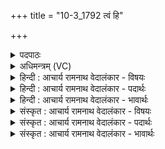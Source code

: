 +++
title = "10-3_1792 त्वं हि"

+++
<details><summary>पदपाठः</summary>

त्वम्। हि। वृ꣣त्रहन्। वृत्र। हन्। एषाम्। पाता꣢। सो꣡मा꣢꣯नाम्। अ꣡सि꣢꣯। उ꣡प꣢꣯। नः꣣। ह꣡रि꣢꣯भिः। सु꣣त꣢म्। १७९२।
</details>

<details><summary>अधिमन्त्रम् (VC)</summary>

- इन्द्रः
- सुकक्ष आङ्गिरसः
- गायत्री
- षड्जः
</details>

<details><summary>हिन्दी : आचार्य रामनाथ वेदालंकार - विषयः</summary>

अगले मन्त्र में पुनः जीवात्मा को कहते हैं।
</details>

<details><summary>हिन्दी : आचार्य रामनाथ वेदालंकार - पदार्थः</summary>

पदार्थान्वय -  हे (वृत्रहन्) काम,क्रोध आदि छह रिपुओं के और योगमार्ग में आये हुए विघ्नों के विनाशक जीवात्मन् ! (त्वं हि) तू निश्चय ही (एषाम्) इन (सोमानाम्) ज्ञान-रसों और कर्म-रसों का (पाता) पान करनेवाला (असि) है। (नः) हमारे (हरिभिः) मनसहित ज्ञानेन्द्रियों और कर्मेन्द्रियों से (सुतम्) उत्पन्न किये गये ज्ञान और कर्म को (उप) समीपता से प्राप्त कर ॥३॥
</details>

<details><summary>हिन्दी : आचार्य रामनाथ वेदालंकार - भावार्थः</summary>

भावार्थ -  जीवात्मा को योग्य है कि वह शुभ ज्ञान और कर्म का सम्पादन करके योग की विधि से परमात्मा के साक्षात्कार द्वारा मोक्ष प्राप्त करे ॥३॥
</details>

<details><summary>संस्कृत : आचार्य रामनाथ वेदालंकार - विषयः</summary>

अथ पुनर्जीवात्मानमाह।
</details>

<details><summary>संस्कृत : आचार्य रामनाथ वेदालंकार - पदार्थः</summary>

पदार्थान्वय -  हे (वृत्रहन्) कामक्रोधादिषड्रिपूणां योगमार्गे समागतानां विघ्नानां वा हन्तः जीवात्मन् ! (त्वं हि) त्वं खलु (एषाम्) एतेषाम् (सोमानाम्) ज्ञानरसानां कर्मरसानां च (पाता) आस्वादयिता (असि) विद्यसे। (नः) अस्माकम् (हरिभिः) मनःसहितैर्ज्ञानेन्द्रियैः कर्मेन्द्रियैश्च (सुतम्) उत्पादितं ज्ञानं कर्म च (उप) उपप्राप्नुहि ॥३॥
</details>

<details><summary>संस्कृत : आचार्य रामनाथ वेदालंकार - भावार्थः</summary>

भावार्थ -  जीवात्मा खलु शुभं ज्ञानं कर्म च सम्पाद्य योगविधिना परमात्मसाक्षात्कारेण निःश्रेयसं प्राप्तुमर्हति ॥३॥
</details>